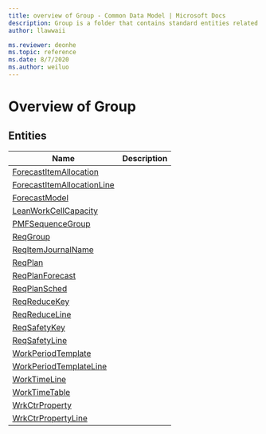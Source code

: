 ```yaml
---
title: overview of Group - Common Data Model | Microsoft Docs
description: Group is a folder that contains standard entities related to the Common Data Model.
author: llawwaii

ms.reviewer: deonhe
ms.topic: reference
ms.date: 8/7/2020
ms.author: weiluo
---
```


# Overview of Group


## Entities

|Name|Description|
|---|---|
|[ForecastItemAllocation](ForecastItemAllocation.md)||
|[ForecastItemAllocationLine](ForecastItemAllocationLine.md)||
|[ForecastModel](ForecastModel.md)||
|[LeanWorkCellCapacity](LeanWorkCellCapacity.md)||
|[PMFSequenceGroup](PMFSequenceGroup.md)||
|[ReqGroup](ReqGroup.md)||
|[ReqItemJournalName](ReqItemJournalName.md)||
|[ReqPlan](ReqPlan.md)||
|[ReqPlanForecast](ReqPlanForecast.md)||
|[ReqPlanSched](ReqPlanSched.md)||
|[ReqReduceKey](ReqReduceKey.md)||
|[ReqReduceLine](ReqReduceLine.md)||
|[ReqSafetyKey](ReqSafetyKey.md)||
|[ReqSafetyLine](ReqSafetyLine.md)||
|[WorkPeriodTemplate](WorkPeriodTemplate.md)||
|[WorkPeriodTemplateLine](WorkPeriodTemplateLine.md)||
|[WorkTimeLine](WorkTimeLine.md)||
|[WorkTimeTable](WorkTimeTable.md)||
|[WrkCtrProperty](WrkCtrProperty.md)||
|[WrkCtrPropertyLine](WrkCtrPropertyLine.md)||

